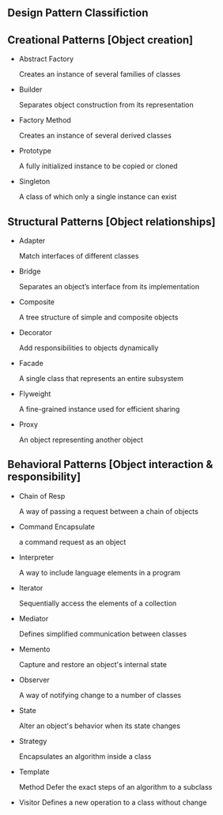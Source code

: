 ## Design Pattern Classifiction

## Creational Patterns [Object creation]
- Abstract Factory
  
  Creates an instance of several families of classes

- Builder

  Separates object construction from its representation

- Factory Method	

  Creates an instance of several derived classes

- Prototype

	A fully initialized instance to be copied or cloned

- Singleton	

  A class of which only a single instance can exist

## Structural Patterns [Object relationships]
  
- Adapter	
  
  Match interfaces of different classes

- Bridge

  Separates an object’s interface from its implementation

- Composite	
  
  A tree structure of simple and composite objects
  
- Decorator	

  Add responsibilities to objects dynamically
  
- Facade	

  A single class that represents an entire subsystem
  
- Flyweight	

  A fine-grained instance used for efficient sharing
  
- Proxy	
  
  An object representing another object

## Behavioral Patterns [Object interaction & responsibility]
  
- Chain of Resp

	A way of passing a request between a chain of objects

- Command	Encapsulate
  
  a command request as an object

- Interpreter	

  A way to include language elements in a program

- Iterator	

  Sequentially access the elements of a collection

- Mediator	

  Defines simplified communication between classes

- Memento	

  Capture and restore an object's internal state
  
- Observer	

  A way of notifying change to a number of classes
  
  
- State	

  Alter an object's behavior when its state changes
  
- Strategy	

  Encapsulates an algorithm inside a class
  
- Template 

  Method	Defer the exact steps of an algorithm to a subclass
  
- Visitor	Defines a new operation to a class without change